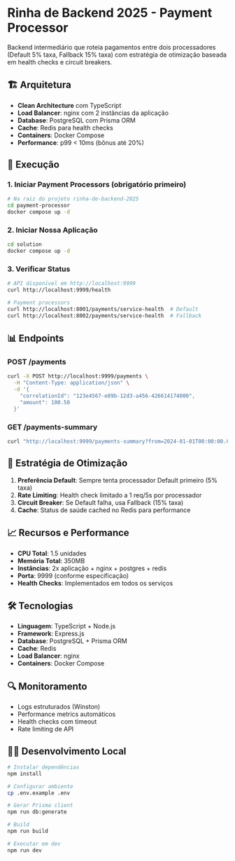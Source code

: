 # Rinha de Backend 2025 - Payment Processor

Backend intermediário que roteia pagamentos entre dois processadores (Default 5% taxa, Fallback 15% taxa) com estratégia de otimização baseada em health checks e circuit breakers.

## 🏗️ Arquitetura

- **Clean Architecture** com TypeScript
- **Load Balancer**: nginx com 2 instâncias da aplicação
- **Database**: PostgreSQL com Prisma ORM
- **Cache**: Redis para health checks
- **Containers**: Docker Compose
- **Performance**: p99 < 10ms (bônus até 20%)

## 🚀 Execução

### 1. Iniciar Payment Processors (obrigatório primeiro)
```bash
# Na raiz do projeto rinha-de-backend-2025
cd payment-processor
docker compose up -d
```

### 2. Iniciar Nossa Aplicação
```bash
cd solution
docker compose up -d
```

### 3. Verificar Status
```bash
# API disponível em http://localhost:9999
curl http://localhost:9999/health

# Payment processors
curl http://localhost:8001/payments/service-health  # Default
curl http://localhost:8002/payments/service-health  # Fallback
```

## 📊 Endpoints

### POST /payments
```bash
curl -X POST http://localhost:9999/payments \
  -H "Content-Type: application/json" \
  -d '{
    "correlationId": "123e4567-e89b-12d3-a456-426614174000",
    "amount": 100.50
  }'
```

### GET /payments-summary
```bash
curl "http://localhost:9999/payments-summary?from=2024-01-01T00:00:00.000Z&to=2024-12-31T23:59:59.999Z"
```

## 🎯 Estratégia de Otimização

1. **Preferência Default**: Sempre tenta processador Default primeiro (5% taxa)
2. **Rate Limiting**: Health check limitado a 1 req/5s por processador
3. **Circuit Breaker**: Se Default falha, usa Fallback (15% taxa)
4. **Cache**: Status de saúde cached no Redis para performance

## 📈 Recursos e Performance

- **CPU Total**: 1.5 unidades
- **Memória Total**: 350MB
- **Instâncias**: 2x aplicação + nginx + postgres + redis
- **Porta**: 9999 (conforme especificação)
- **Health Checks**: Implementados em todos os serviços

## 🛠️ Tecnologias

- **Linguagem**: TypeScript + Node.js
- **Framework**: Express.js
- **Database**: PostgreSQL + Prisma ORM
- **Cache**: Redis
- **Load Balancer**: nginx
- **Containers**: Docker Compose

## 🔍 Monitoramento

- Logs estruturados (Winston)
- Performance metrics automáticos
- Health checks com timeout
- Rate limiting de API

## 🏃‍♂️ Desenvolvimento Local

```bash
# Instalar dependências
npm install

# Configurar ambiente
cp .env.example .env

# Gerar Prisma client
npm run db:generate

# Build
npm run build

# Executar em dev
npm run dev
```